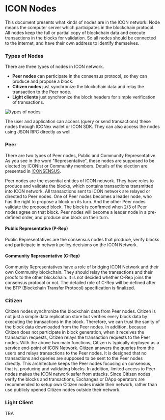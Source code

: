 # ICON Nodes

This document presents what kinds of nodes are in the ICON network. Node means the computer server which participates in the blockchain protocol. All nodes keep the full or partial copy of blockchain data and execute transactions in the blocks for validation. So all nodes should be connected to the internet, and have their own address to identify themselves.

### Types of Nodes

There are three types of nodes in ICON network.

* **Peer nodes** can participate in the consensus protocol, so they can produce and propose a block.
* **Citizen nodes** just synchronize the blockchain data and relay the transaction to the Peer node.
* **Light clients** just synchronize the block headers for simple verification of transactions.

![types of nodes](https://github.com/icon-project/documentation/blob/develop/icon-key-concepts/types_of_nodes.png?raw=true)

The user and application can access \(query or send transactions\) these nodes through ICONex wallet or ICON SDK. They can also access the nodes using JSON RPC directly as well.

### Peer

There are two types of Peer nodes, Public and Community Representative. As you see in the word "Representative", these nodes are supposed to be elected by ICONist or Community members. Details of the election are presented in [ICONSENSUS](https://icon.community/iconsensus/).

Peer nodes are the essential entities of ICON network. They have roles to produce and validate the blocks, which contains transactions transmitted into ICON network. All transactions sent to ICON network are relayed or directed to Peer nodes. One of Peer nodes becomes a leader node, who has the right to propose a block on its turn. And the other Peer nodes validate the proposed block. The block is confirmed when 2/3 of Peer nodes agree on that block. Peer nodes will become a leader node in a pre-defined order, and produce one block on their turn.

#### Public Representative \(P-Rep\)

Public Representatives are the consensus nodes that produce, verify blocks and participate in network policy decisions on the ICON Network.

#### Community Representative \(C-Rep\)

Community Representatives have a role of bridging ICON Network and their own Community blockchain. They should relay the transactions and their proofs to the other blockchain. It is not decided whether C-Rep joins the consensus protocol or not. The detailed role of C-Rep will be defined after the BTP \(Blockchain Transfer Protocol\) specification is finalized.

### Citizen

Citizen nodes synchronize the blockchain data from Peer nodes. Citizen is not just a simple data replication store but verifies every block data by executing the transactions in the block. Therefore, we can trust the sanity of the block data downloaded from the Peer nodes. In addition, because Citizen does not participate in block generation, when it receives the transaction requests, Citizen relays the transaction requests to the Peer nodes. With the above two main functions, Citizen is typically deployed as a service end-point of ICON Network. Citizen answers the queries from the users and relays transactions to the Peer nodes. It is designed that no transactions and queries are supposed to be sent to the Peer nodes directly. This architecture keeps the Peer nodes focusing on consensus, that is, producing and validating blocks. In addition, limited access to Peer nodes makes the ICON network safer from attacks. Since Citizen nodes verify the blocks and transactions, Exchanges or DApp operators are recommended to setup own Citizen nodes inside their network, rather than use publicly opened Citizen nodes outside their network.

### Light Client

TBA


